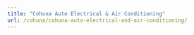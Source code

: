 ```yaml
---
title: "Cohuna Auto Electrical & Air Conditioning"
url: /cohuna/cohuna-auto-electrical-and-air-conditioning/
---
```

